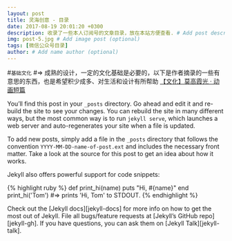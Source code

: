```yaml
---
layout: post
title: 灵海创意 - 目录
date: 2017-08-19 20:01:20 +0300
description: 收录了一些本人订阅号的文章目录，放在本站方便查看. # Add post description (optional)
img: post-5.jpg # Add image post (optional)
tags: [微信公众号目录]
author: # Add name author (optional)
---
```


#`基础文化`
#=> 成熟的设计，一定的文化基础是必要的，以下是作者摘录的一些有意思的东西，也是希望积少成多、对生活和设计有所帮助
[【文化】莫高霞光 · 动画短篇]

You’ll find this post in your `_posts` directory. Go ahead and edit it and re-build the site to see your changes. You can rebuild the site in many different ways, but the most common way is to run `jekyll serve`, which launches a web server and auto-regenerates your site when a file is updated.

To add new posts, simply add a file in the `_posts` directory that follows the convention `YYYY-MM-DD-name-of-post.ext` and includes the necessary front matter. Take a look at the source for this post to get an idea about how it works.

Jekyll also offers powerful support for code snippets:

{% highlight ruby %}
def print_hi(name)
  puts "Hi, #{name}"
end
print_hi('Tom')
#=> prints 'Hi, Tom' to STDOUT.
{% endhighlight %}

Check out the [Jekyll docs][jekyll-docs] for more info on how to get the most out of Jekyll. File all bugs/feature requests at [Jekyll’s GitHub repo][jekyll-gh]. If you have questions, you can ask them on [Jekyll Talk][jekyll-talk].


[【文化】莫高霞光 · 动画短篇]: http://mp.weixin.qq.com/s/UfksKAi1Ye9rmfSlPfb1Pw
[【文化】夏蟲國 · 动画短篇]:   http://mp.weixin.qq.com/s/NgfF2c5qPnCOLEbYHGshsA


[【遗忘】敦煌 · 电影]: http://mp.weixin.qq.com/s/FDH28zcjok9BramJ7gTtvg
